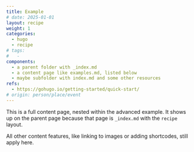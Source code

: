 ```yaml
---
title: Example
# date: 2025-01-01
layout: recipe
weight: 1
categories:
  - hugo
  - recipe
# tags:
#   - 
components:
  - a parent folder with _index.md
  - a content page like examples.md, listed below
  - maybe subfolder with index.md and some other resources
refs:
  - https://gohugo.io/getting-started/quick-start/
# origin: person/place/event
---
```


This is a full content page, nested within the advanced example. It shows up on the parent page because that page is `_index.md` with the `recipe` layout.

All other content features, like linking to images or adding shortcodes, still apply here.